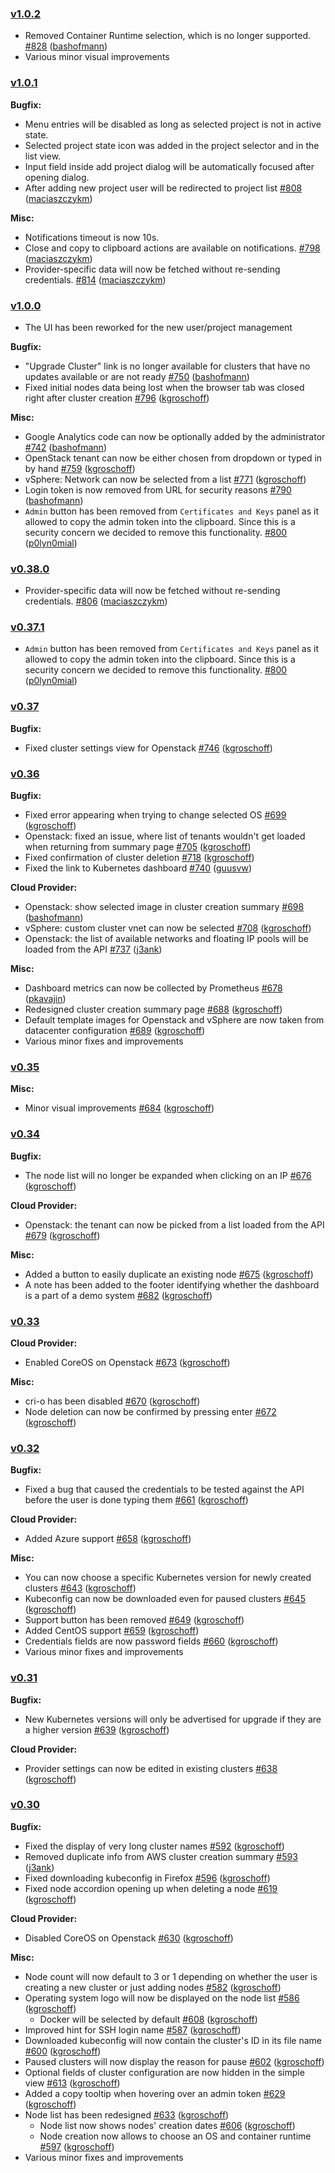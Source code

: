 
### [v1.0.2]()


- Removed Container Runtime selection, which is no longer supported. [#828](https://github.com/kubermatic/dashboard-v2/issues/828) ([bashofmann](https://github.com/bashofmann))
- Various minor visual improvements




### [v1.0.1]()


**Bugfix:**

- Menu entries will be disabled as long as selected project is not in active state.
- Selected project state icon was added in the project selector and in the list view.
- Input field inside add project dialog will be automatically focused after opening dialog.
- After adding new project user will be redirected to project list [#808](https://github.com/kubermatic/dashboard-v2/issues/808) ([maciaszczykm](https://github.com/maciaszczykm))


**Misc:**

- Notifications timeout is now 10s.
- Close and copy to clipboard actions are available on notifications. [#798](https://github.com/kubermatic/dashboard-v2/issues/798) ([maciaszczykm](https://github.com/maciaszczykm))
- Provider-specific data will now be fetched without re-sending credentials. [#814](https://github.com/kubermatic/dashboard-v2/issues/814) ([maciaszczykm](https://github.com/maciaszczykm))




### [v1.0.0]()


* The UI has been reworked for the new user/project management

**Bugfix:**

- &#34;Upgrade Cluster&#34; link is no longer available for clusters that have no updates available or are not ready [#750](https://github.com/kubermatic/dashboard-v2/issues/750) ([bashofmann](https://github.com/bashofmann))
- Fixed initial nodes data being lost when the browser tab was closed right after cluster creation [#796](https://github.com/kubermatic/dashboard-v2/issues/796) ([kgroschoff](https://github.com/kgroschoff))


**Misc:**

- Google Analytics code can now be optionally added by the administrator [#742](https://github.com/kubermatic/dashboard-v2/issues/742) ([bashofmann](https://github.com/bashofmann))
- OpenStack tenant can now be either chosen from dropdown or typed in by hand [#759](https://github.com/kubermatic/dashboard-v2/issues/759) ([kgroschoff](https://github.com/kgroschoff))
- vSphere: Network can now be selected from a list [#771](https://github.com/kubermatic/dashboard-v2/issues/771) ([kgroschoff](https://github.com/kgroschoff))
- Login token is now removed from URL for security reasons [#790](https://github.com/kubermatic/dashboard-v2/issues/790) ([bashofmann](https://github.com/bashofmann))
- `Admin` button has been removed from `Certificates and Keys` panel as it allowed to copy the admin token into the clipboard. Since this is a security concern we decided to remove this functionality. [#800](https://github.com/kubermatic/dashboard-v2/issues/800) ([p0lyn0mial](https://github.com/p0lyn0mial))


### [v0.38.0]()


- Provider-specific data will now be fetched without re-sending credentials. [#806](https://github.com/kubermatic/dashboard-v2/issues/806) ([maciaszczykm](https://github.com/maciaszczykm))




### [v0.37.1]()


- `Admin` button has been removed from `Certificates and Keys` panel as it allowed to copy the admin token into the clipboard. Since this is a security concern we decided to remove this functionality. [#800](https://github.com/kubermatic/dashboard-v2/issues/800) ([p0lyn0mial](https://github.com/p0lyn0mial))




### [v0.37]()


**Bugfix:**

- Fixed cluster settings view for Openstack [#746](https://github.com/kubermatic/dashboard-v2/issues/746) ([kgroschoff](https://github.com/kgroschoff))




### [v0.36]()


**Bugfix:**

- Fixed error appearing when trying to change selected OS [#699](https://github.com/kubermatic/dashboard-v2/issues/699) ([kgroschoff](https://github.com/kgroschoff))
- Openstack: fixed an issue, where list of tenants wouldn&#39;t get loaded when returning from summary page [#705](https://github.com/kubermatic/dashboard-v2/issues/705) ([kgroschoff](https://github.com/kgroschoff))
- Fixed confirmation of cluster deletion [#718](https://github.com/kubermatic/dashboard-v2/issues/718) ([kgroschoff](https://github.com/kgroschoff))
- Fixed the link to Kubernetes dashboard [#740](https://github.com/kubermatic/dashboard-v2/issues/740) ([guusvw](https://github.com/guusvw))


**Cloud Provider:**

- Openstack: show selected image in cluster creation summary [#698](https://github.com/kubermatic/dashboard-v2/issues/698) ([bashofmann](https://github.com/bashofmann))
- vSphere: custom cluster vnet can now be selected [#708](https://github.com/kubermatic/dashboard-v2/issues/708) ([kgroschoff](https://github.com/kgroschoff))
- Openstack: the list of available networks and floating IP pools will be loaded from the API [#737](https://github.com/kubermatic/dashboard-v2/issues/737) ([j3ank](https://github.com/j3ank))


**Misc:**

- Dashboard metrics can now be collected by Prometheus [#678](https://github.com/kubermatic/dashboard-v2/issues/678) ([pkavajin](https://github.com/pkavajin))
- Redesigned cluster creation summary page [#688](https://github.com/kubermatic/dashboard-v2/issues/688) ([kgroschoff](https://github.com/kgroschoff))
- Default template images for Openstack and vSphere are now taken from datacenter configuration [#689](https://github.com/kubermatic/dashboard-v2/issues/689) ([kgroschoff](https://github.com/kgroschoff))
- Various minor fixes and improvements




### [v0.35]()


**Misc:**

- Minor visual improvements [#684](https://github.com/kubermatic/dashboard-v2/issues/684) ([kgroschoff](https://github.com/kgroschoff))




### [v0.34]()


**Bugfix:**

- The node list will no longer be expanded when clicking on an IP [#676](https://github.com/kubermatic/dashboard-v2/issues/676) ([kgroschoff](https://github.com/kgroschoff))


**Cloud Provider:**

- Openstack: the tenant can now be picked from a list loaded from the API [#679](https://github.com/kubermatic/dashboard-v2/issues/679) ([kgroschoff](https://github.com/kgroschoff))


**Misc:**

- Added a button to easily duplicate an existing node [#675](https://github.com/kubermatic/dashboard-v2/issues/675) ([kgroschoff](https://github.com/kgroschoff))
- A note has been added to the footer identifying whether the dashboard is a part of a demo system [#682](https://github.com/kubermatic/dashboard-v2/issues/682) ([kgroschoff](https://github.com/kgroschoff))




### [v0.33]()


**Cloud Provider:**

- Enabled CoreOS on Openstack [#673](https://github.com/kubermatic/dashboard-v2/issues/673) ([kgroschoff](https://github.com/kgroschoff))


**Misc:**

- cri-o has been disabled [#670](https://github.com/kubermatic/dashboard-v2/issues/670) ([kgroschoff](https://github.com/kgroschoff))
- Node deletion can now be confirmed by pressing enter [#672](https://github.com/kubermatic/dashboard-v2/issues/672) ([kgroschoff](https://github.com/kgroschoff))




### [v0.32]()


**Bugfix:**

- Fixed a bug that caused the credentials to be tested against the API before the user is done typing them [#661](https://github.com/kubermatic/dashboard-v2/issues/661) ([kgroschoff](https://github.com/kgroschoff))


**Cloud Provider:**

- Added Azure support [#658](https://github.com/kubermatic/dashboard-v2/issues/658) ([kgroschoff](https://github.com/kgroschoff))


**Misc:**

- You can now choose a specific Kubernetes version for newly created clusters [#643](https://github.com/kubermatic/dashboard-v2/issues/643) ([kgroschoff](https://github.com/kgroschoff))
- Kubeconfig can now be downloaded even for paused clusters [#645](https://github.com/kubermatic/dashboard-v2/issues/645) ([kgroschoff](https://github.com/kgroschoff))
- Support button has been removed [#649](https://github.com/kubermatic/dashboard-v2/issues/649) ([kgroschoff](https://github.com/kgroschoff))
- Added CentOS support [#659](https://github.com/kubermatic/dashboard-v2/issues/659) ([kgroschoff](https://github.com/kgroschoff))
- Credentials fields are now password fields [#660](https://github.com/kubermatic/dashboard-v2/issues/660) ([kgroschoff](https://github.com/kgroschoff))
- Various minor fixes and improvements




### [v0.31]()


**Bugfix:**

- New Kubernetes versions will only be advertised for upgrade if they are a higher version [#639](https://github.com/kubermatic/dashboard-v2/issues/639) ([kgroschoff](https://github.com/kgroschoff))


**Cloud Provider:**

- Provider settings can now be edited in existing clusters [#638](https://github.com/kubermatic/dashboard-v2/issues/638) ([kgroschoff](https://github.com/kgroschoff))




### [v0.30]()


**Bugfix:**

- Fixed the display of very long cluster names [#592](https://github.com/kubermatic/dashboard-v2/issues/592) ([kgroschoff](https://github.com/kgroschoff))
- Removed duplicate info from AWS cluster creation summary [#593](https://github.com/kubermatic/dashboard-v2/issues/593) ([j3ank](https://github.com/j3ank))
- Fixed downloading kubeconfig in Firefox [#596](https://github.com/kubermatic/dashboard-v2/issues/596) ([kgroschoff](https://github.com/kgroschoff))
- Fixed node accordion opening up when deleting a node [#619](https://github.com/kubermatic/dashboard-v2/issues/619) ([kgroschoff](https://github.com/kgroschoff))


**Cloud Provider:**

- Disabled CoreOS on Openstack [#630](https://github.com/kubermatic/dashboard-v2/issues/630) ([kgroschoff](https://github.com/kgroschoff))


**Misc:**

- Node count will now default to 3 or 1 depending on whether the user is creating a new cluster or just adding nodes [#582](https://github.com/kubermatic/dashboard-v2/issues/582) ([kgroschoff](https://github.com/kgroschoff))
- Operating system logo will now be displayed on the node list [#586](https://github.com/kubermatic/dashboard-v2/issues/586) ([kgroschoff](https://github.com/kgroschoff))
  - Docker will be selected by default [#608](https://github.com/kubermatic/dashboard-v2/issues/608) ([kgroschoff](https://github.com/kgroschoff))
- Improved hint for SSH login name [#587](https://github.com/kubermatic/dashboard-v2/issues/587) ([kgroschoff](https://github.com/kgroschoff))
- Downloaded kubeconfig will now contain the cluster&#39;s ID in its file name [#600](https://github.com/kubermatic/dashboard-v2/issues/600) ([kgroschoff](https://github.com/kgroschoff))
- Paused clusters will now display the reason for pause [#602](https://github.com/kubermatic/dashboard-v2/issues/602) ([kgroschoff](https://github.com/kgroschoff))
- Optional fields of cluster configuration are now hidden in the simple view [#613](https://github.com/kubermatic/dashboard-v2/issues/613) ([kgroschoff](https://github.com/kgroschoff))
- Added a copy tooltip when hovering over an admin token [#629](https://github.com/kubermatic/dashboard-v2/issues/629) ([kgroschoff](https://github.com/kgroschoff))
- Node list has been redesigned [#633](https://github.com/kubermatic/dashboard-v2/issues/633) ([kgroschoff](https://github.com/kgroschoff))
  - Node list now shows nodes&#39; creation dates [#606](https://github.com/kubermatic/dashboard-v2/issues/606) ([kgroschoff](https://github.com/kgroschoff))
  - Node creation now allows to choose an OS and container runtime [#597](https://github.com/kubermatic/dashboard-v2/issues/597) ([kgroschoff](https://github.com/kgroschoff))
- Various minor fixes and improvements
